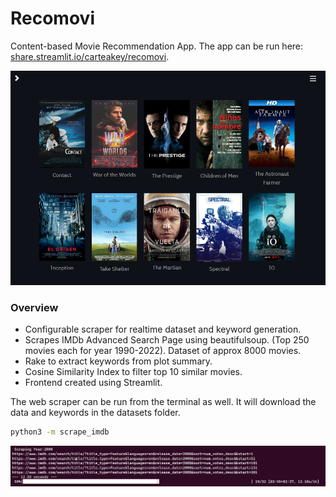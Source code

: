 # Recomovi

Content-based Movie Recommendation App. 
The app can be run here:
[share.streamlit.io/carteakey/recomovi](https://share.streamlit.io/carteakey/recomovi/).

![Demo](/screenshots/recomovi.png)

### Overview
- Configurable scraper for realtime dataset and keyword generation.
- Scrapes IMDb Advanced Search Page using beautifulsoup. (Top 250 movies each for year 1990-2022). Dataset of approx 8000 movies.
- Rake to extract keywords from plot summary.
- Cosine Similarity Index to filter top 10 similar movies.
- Frontend created using Streamlit.

The web scraper can be run from the terminal as well. It will download the data and keywords in the datasets folder.
```bash
python3 -m scrape_imdb
```
![Terminal](/screenshots/terminal.png)

